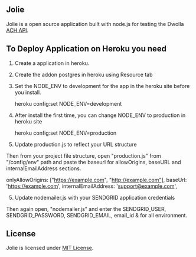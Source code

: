 ## Jolie

Jolie is a open source application built with node.js for testing the Dwolla <a href="http://dwolla.com">ACH API</a>.

## To Deploy Application on Heroku you need

1) Create a application in heroku. 


2) Create the addon postgres in heroku using Resource tab


3) Set the NODE_ENV to development for the app in the heroku site before you install.

	heroku config:set NODE_ENV=development

4) After install the first time, you can change NODE_ENV to production in heroku site

	heroku config:set NODE_ENV=production
	
5) Update production.js to reflect your URL structure

Then from your project file structure, open  "production.js" from "/config/env" path and paste the baseurl for allowOrigins, baseURL and internalEmailAddress sections.

onlyAllowOrigins: ["https://example.com", "http://example.com"],
baseUrl: 'https://example.com',
internalEmailAddress: 'support@example.com',

5) Update nodemailer.js with your SENDGRID application credentials

Then again open, "nodemailer.js" and enter the SENDGRID_USER, SENDGRID_PASSWORD, SENDGRID_EMAIL, email_id & <hostname> for all environment.

## License

Jolie is licensed under <a href="https://opensource.org/licenses/MIT">MIT License</a>.
